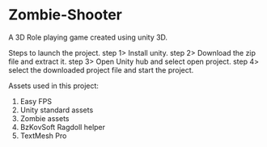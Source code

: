 # Zombie-Shooter
A 3D Role playing game created using unity 3D.

Steps to launch the project.
step 1> Install unity.
step 2> Download the zip file and extract it.
step 3> Open Unity hub and select open project.
step 4> select the downloaded project file and start the project.

Assets used in this project:
1. Easy FPS
2. Unity standard assets
3. Zombie assets
4. BzKovSoft Ragdoll helper
5. TextMesh Pro
